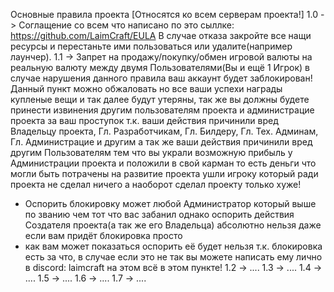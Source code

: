 Основные правила проекта
[Относятся ко всем серверам проекта!]
1.0 -> Соглащение со всем что написано по это сыллке: https://github.com/LaimCraft/EULA  В случае отказа закройте все нащи ресурсы и перестаньте ими пользоваться или удалите(например лаунчер).
1.1 -> Запрет на продажу/покупку/обмен игровой валюты на реальную валюту между двумя Пользователями(Вы и ещё 1 Игрок) в случае нарушения данного правила ваш аккаунт будет заблокирован!
  Данный пункт можно обжаловать но все ваши успехи награды купленые вещи и так далее будут утеряны, так же вы должны будете принести извинения другим пользователям проекта и администрацие проекта за ваш проступок
  т.к. ваши действия причинили вред Владельцу проекта, Гл. Разработчикам, Гл. Билдеру, Гл. Тех. Админам, Гл. Администрацие и другим а так же ваши действия причинили вред другим Пользователям тем что вы
  украли возможную прибыль у Администрации проекта и положили в свой карман то есть деньги что могли быть потрачены на развитие проекта ушли игроку который ради проекта не сделал ничего а наоборот сделал проекту только хуже!
  - Оспорить блокировку может любой Администратор который выше по званию чем тот что вас забанил однако оспорить действия Создателя проекта(а так же его Владельца) абсолютно нельзя даже если вам придёт блокировка просто
  - как вам может показаться оспорить её будет нельзя т.к. блокировка есть за что, в случае если это не так вы можете написать ему лично в discord: laimcraft на этом всё в этом пункте!
1.2 -> ....
1.3 -> ....
1.4 -> ....
1.5 -> ....
1.6 -> ....
1.7 -> ....
